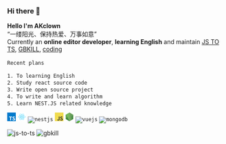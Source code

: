 ### Hi there 👋
**Hello  I'm AKclown**   
“一缕阳光、保持热爱、万事如意”  
Currently an **online editor developer**, **learning English** and maintain [JS TO TS](https://github.com/AKclown/js-to-ts), [GBKILL](https://github.com/AKclown/gbkill), [coding](https://github.com/AKclown/coding)

`Recent plans `
```
1. To learning English 
2. Study react source code
3. Write open source project 
4. To write and learn algorithm
5. Learn NEST.JS related knowledge 
```
<code><img height="20" alt="typescript" src="https://raw.githubusercontent.com/github/explore/80688e429a7d4ef2fca1e82350fe8e3517d3494d/topics/typescript/typescript.png"></code>
<code><img height="20" alt="react" src="https://raw.githubusercontent.com/github/explore/80688e429a7d4ef2fca1e82350fe8e3517d3494d/topics/react/react.png"></code>
<code><img height="20" alt="nestjs" src="https://profilinator.rishav.dev/skills-assets/nestjs.svg"></code>
<code><img height="20" alt="javascript" src="https://raw.githubusercontent.com/github/explore/80688e429a7d4ef2fca1e82350fe8e3517d3494d/topics/javascript/javascript.png"></code>
<code><img height="20" alt="nodejs" src="https://raw.githubusercontent.com/github/explore/80688e429a7d4ef2fca1e82350fe8e3517d3494d/topics/nodejs/nodejs.png"></code>
<code><img height="20" alt="vuejs" src="https://profilinator.rishav.dev/skills-assets/vuejs-original-wordmark.svg"></code>
<code><img height="20" alt="mongodb" src="https://profilinator.rishav.dev/skills-assets/mongodb-original-wordmark.svg"></code>

![js-to-ts](https://img.shields.io/visual-studio-marketplace/azure-devops/installs/total/AKclown.swagger-to-typescript?label=js-to-ts&logo=visualstudiocode&logoColor=007ACC)
![gbkill](https://img.shields.io/npm/d18m/gbkill?label=gbkill&logo=npm)

<!-- 
https://profilinator.rishav.dev/ 
-->

